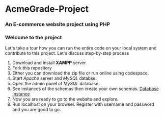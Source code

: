 # AcmeGrade-Project
### An E-commerce website project using PHP
### Welcome to the project
Let's take a tour how you can run the entire code on your local system and contribute to this project.
Let's discuss step-by-step process
1. Download and install **XAMPP** server.
2. Fork this repository
3. Either you can download the zip file or run online using codespace.
4. Start *Apache* server and *MySQL* databse.
5. Open the admin panel of *MySQL* database.
6. See instances of the schemas then create your own schemas. [Database Instance](https://drive.google.com/drive/folders/1snqQrr21vFYJiply9GhfB6_Mh3I-1K3a?usp=sharing)
7. Now you are ready to go to the website and explore.
8. Run localhost on your browser. Register with username and password and you are good to go.
